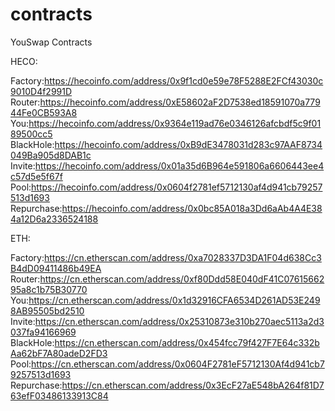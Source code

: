 # contracts
YouSwap Contracts

HECO:

Factory:https://hecoinfo.com/address/0x9f1cd0e59e78F5288E2FCf43030c9010D4f2991D
Router:https://hecoinfo.com/address/0xE58602aF2D7538ed18591070a77944Fe0CB593A8
You:https://hecoinfo.com/address/0x9364e119ad76e0346126afcbdf5c9f0189500cc5
BlackHole:https://hecoinfo.com/address/0xB9dE3478031d283c97AAF8734049Ba905d8DAB1c
Invite:https://hecoinfo.com/address/0x01a35d6B964e591806a6606443ee4c57d5e5f67f
Pool:https://hecoinfo.com/address/0x0604f2781ef5712130af4d941cb79257513d1693
Repurchase:https://hecoinfo.com/address/0x0bc85A018a3Dd6aAb4A4E384a12D6a2336524188


ETH:

Factory:https://cn.etherscan.com/address/0xa7028337D3DA1F04d638Cc3B4dD09411486b49EA
Router:https://cn.etherscan.com/address/0xf80Ddd58E040dF41C0761566295a8c1b75B30770
You:https://cn.etherscan.com/address/0x1d32916CFA6534D261AD53E2498AB95505bd2510
Invite:https://cn.etherscan.com/address/0x25310873e310b270aec5113a2d3037fa94166969
BlackHole:https://cn.etherscan.com/address/0x454fcc79f427F7E64c332bAa62bF7A80adeD2FD3
Pool:https://cn.etherscan.com/address/0x0604F2781eF5712130Af4d941cb79257513d1693
Repurchase:https://cn.etherscan.com/address/0x3EcF27aE548bA264f81D763efF03486133913C84
